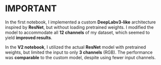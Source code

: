 # IMPORTANT 
In the first notebook, I implemented a custom **DeepLabv3-like** architecture inspired by **ResNet**, but without loading pretrained weights. I modified the model to accommodate all **12 channels** of my dataset, which seemed to yield **improved results**.  

In the **V2 notebook**, I utilized the actual **ResNet** model with pretrained weights, but limited the input to only **3 channels** (RGB). The performance was **comparable** to the custom model, despite using fewer input channels.
